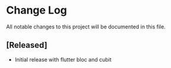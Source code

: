 # Change Log

All notable changes to this project will be documented in this file.

## [Released]

- Initial release with flutter bloc and cubit